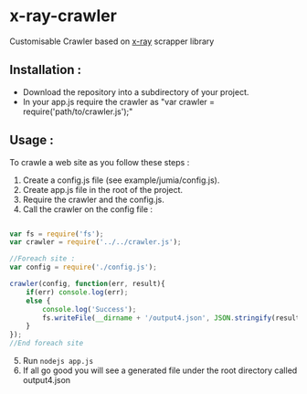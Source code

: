 # x-ray-crawler
Customisable Crawler based on [x-ray](https://github.com/lapwinglabs/x-ray/) scrapper library

## Installation :
- Download the repository into a subdirectory of your project.  
- In your app.js require the crawler as "var crawler = require('path/to/crawler.js');"  

## Usage :
To crawle a web site as you follow these steps :  
1. Create a config.js file (see example/jumia/config.js).  
2. Create app.js file in the root of the project.  
3. Require the crawler and the config.js.  
4. Call the crawler on the config file :  
```js

var fs = require('fs');
var crawler = require('../../crawler.js');

//Foreach site :
var config = require('./config.js');

crawler(config, function(err, result){
	if(err) console.log(err);
	else {
		console.log('Success');
		fs.writeFile(__dirname + '/output4.json', JSON.stringify(result, null, 4));
	}
});
//End foreach site

```
5. Run `nodejs app.js`
6. If all go good you will see a generated file under the root directory called output4.json

